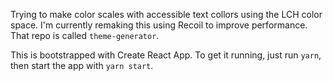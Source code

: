 Trying to make color scales with accessible text collors using the LCH color space. I'm currently remaking this using Recoil to improve performance. That repo is called `theme-generator`.

This is bootstrapped with Create React App. To get it running, just run `yarn`, then start the app with `yarn start`.
